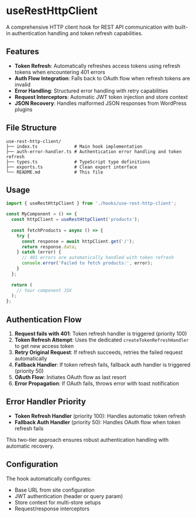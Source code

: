 # useRestHttpClient

A comprehensive HTTP client hook for REST API communication with built-in authentication handling and token refresh capabilities.

## Features

- **Token Refresh**: Automatically refreshes access tokens using refresh tokens when encountering 401 errors
- **Auth Flow Integration**: Falls back to OAuth flow when refresh tokens are invalid
- **Error Handling**: Structured error handling with retry capabilities
- **Request Interceptors**: Automatic JWT token injection and store context
- **JSON Recovery**: Handles malformed JSON responses from WordPress plugins

## File Structure

```
use-rest-http-client/
├── index.ts              # Main hook implementation
├── auth-error-handler.ts # Authentication error handling and token refresh
├── types.ts              # TypeScript type definitions
├── exports.ts            # Clean export interface
└── README.md             # This file
```

## Usage

```typescript
import { useRestHttpClient } from './hooks/use-rest-http-client';

const MyComponent = () => {
  const httpClient = useRestHttpClient('products');
  
  const fetchProducts = async () => {
    try {
      const response = await httpClient.get('/');
      return response.data;
    } catch (error) {
      // 401 errors are automatically handled with token refresh
      console.error('Failed to fetch products:', error);
    }
  };
  
  return (
    // Your component JSX
  );
};
```

## Authentication Flow

1. **Request fails with 401**: Token refresh handler is triggered (priority 100)
2. **Token Refresh Attempt**: Uses the dedicated `createTokenRefreshHandler` to get new access token
3. **Retry Original Request**: If refresh succeeds, retries the failed request automatically
4. **Fallback Handler**: If token refresh fails, fallback auth handler is triggered (priority 50)
5. **OAuth Flow**: Initiates OAuth flow as last resort
6. **Error Propagation**: If OAuth fails, throws error with toast notification

## Error Handler Priority

- **Token Refresh Handler** (priority 100): Handles automatic token refresh
- **Fallback Auth Handler** (priority 50): Handles OAuth flow when token refresh fails

This two-tier approach ensures robust authentication handling with automatic recovery.

## Configuration

The hook automatically configures:
- Base URL from site configuration
- JWT authentication (header or query param)
- Store context for multi-store setups
- Request/response interceptors
